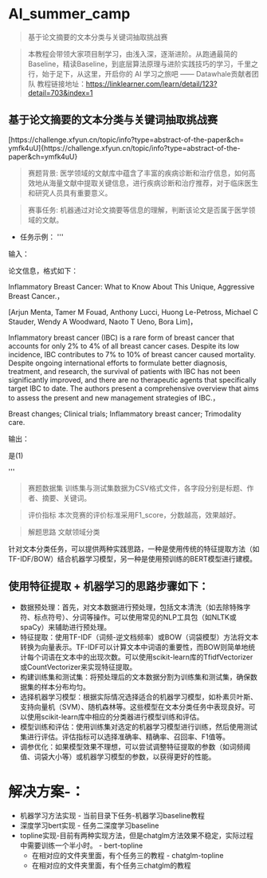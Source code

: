 # AI_summer_camp

> 基于论文摘要的文本分类与关键词抽取挑战赛


> 本教程会带领大家项目制学习，由浅入深，逐渐进阶。从跑通最简的Baseline，精读Baseline，到底层算法原理与进阶实践技巧的学习，千里之行，始于足下，从这里，开启你的 AI 学习之旅吧
—— Datawhale贡献者团队
教程链接地址：https://linklearner.com/learn/detail/123?detail=703&index=1


## 基于论文摘要的文本分类与关键词抽取挑战赛
[https://​challenge​.xfyun​.cn​/topic​/info​?type​=​abstract​-of​-the​-paper​&​ch​=​ymfk4uU]{https://​challenge​.xfyun​.cn​/topic​/info​?type​=​abstract​-of​-the​-paper​&​ch​=​ymfk4uU}


> 赛题背景:
医学领域的文献库中蕴含了丰富的疾病诊断和治疗信息，如何高效地从海量文献中提取关键信息，进行疾病诊断和治疗推荐，对于临床医生和研究人员具有重要意义。

> 赛事任务:
机器通过对论文摘要等信息的理解，判断该论文是否属于医学领域的文献。

- 任务示例：
'''

输入：

论文信息，格式如下：

Inflammatory Breast Cancer: What to Know About This Unique, Aggressive Breast Cancer.，

[Arjun Menta, Tamer M Fouad, Anthony Lucci, Huong Le-Petross, Michael C Stauder, Wendy A Woodward, Naoto T Ueno, Bora Lim]，

Inflammatory breast cancer (IBC) is a rare form of breast cancer that accounts for only 2% to 4% of all breast cancer cases. Despite its low incidence, IBC contributes to 7% to 10% of breast cancer caused mortality. Despite ongoing international efforts to formulate better diagnosis, treatment, and research, the survival of patients with IBC has not been significantly improved, and there are no therapeutic agents that specifically target IBC to date. The authors present a comprehensive overview that aims to assess the present and new management strategies of IBC.，

Breast changes; Clinical trials; Inflammatory breast cancer; Trimodality care.

输出：

是(1)

'''

> 赛题数据集
训练集与测试集数据为CSV格式文件，各字段分别是标题、作者、摘要、关键词。

> 评价指标
本次竞赛的评价标准采用F1_score，分数越高，效果越好。

> 解题思路
 文献领域分类
 
 针对文本分类任务，可以提供两种实践思路，一种是使用传统的特征提取方法（如TF-IDF/BOW）结合机器学习模型，另一种是使用预训练的BERT模型进行建模。
 
 ## 使用特征提取 + 机器学习的思路步骤如下：
 
 - 数据预处理：首先，对文本数据进行预处理，包括文本清洗（如去除特殊字符、标点符号）、分词等操作。可以使用常见的NLP工具包（如NLTK或spaCy）来辅助进行预处理。
 - 特征提取：使用TF-IDF（词频-逆文档频率）或BOW（词袋模型）方法将文本转换为向量表示。TF-IDF可以计算文本中词语的重要性，而BOW则简单地统计每个词语在文本中的出现次数。可以使用scikit-learn库的TfidfVectorizer或CountVectorizer来实现特征提取。
 - 构建训练集和测试集：将预处理后的文本数据分割为训练集和测试集，确保数据集的样本分布均匀。
 - 选择机器学习模型：根据实际情况选择适合的机器学习模型，如朴素贝叶斯、支持向量机（SVM）、随机森林等。这些模型在文本分类任务中表现良好。可以使用scikit-learn库中相应的分类器进行模型训练和评估。
 - 模型训练和评估：使用训练集对选定的机器学习模型进行训练，然后使用测试集进行评估。评估指标可以选择准确率、精确率、召回率、F1值等。
 - 调参优化：如果模型效果不理想，可以尝试调整特征提取的参数（如词频阈值、词袋大小等）或机器学习模型的参数，以获得更好的性能。
 
 
  # 解决方案-：
   - 机器学习方法实现
    - 当前目录下任务-机器学习baseline教程
   - 深度学习bert实现
    - 任务二深度学习baseline
   - topline实现-目前有两种实现方法，但是chatglm方法效果不稳定，实际过程中需要训练一个半小时。
    - bert-topline
     - 在相对应的文件夹里面，有个任务三的教程
    - chatglm-topline
     - 在相对应的文件夹里面，有个任务三chatglm的教程